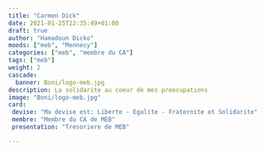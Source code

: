 ```yaml
---
title: "Carmen Dick"
date: 2021-01-25T22:35:49+01:00
draft: true
author: "Hamadoun Dicko"
moods: ["meb", "Mennecy"]
categories: ["meb", "membre du CA"]
tags: ["meb"]
weight: 2
cascade:
  banner: Boni/logo-meb.jpg
description: La solidarite au coeur de mes preocupations
image: "Boni/logo-meb.jpg"
card:
 devise: "Ma devise est: Liberte - Egalite - Fraternite et Solidarite"
 membre: "Membre du CA de MEB"
 presentation: "Tresoriere de MEB"

---
```


